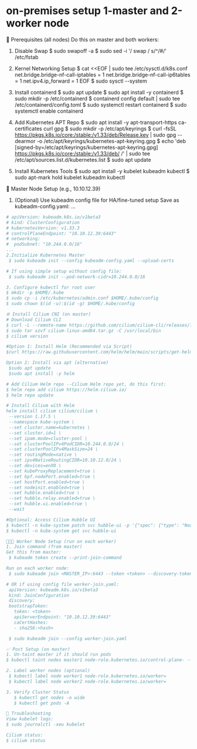 # on-premises setup 1-master and 2-worker node 

🧠 Prerequisites (all nodes)
Do this on master and both workers:

1. Disable Swap
 $ sudo swapoff -a
 $ sudo sed -i '/ swap / s/^/#/' /etc/fstab

2. Kernel Networking Setup
 $ cat <<EOF | sudo tee /etc/sysctl.d/k8s.conf
   net.bridge.bridge-nf-call-iptables  = 1
   net.bridge.bridge-nf-call-ip6tables = 1
   net.ipv4.ip_forward                 = 1
   EOF
 $ sudo sysctl --system

3. Install containerd
  $ sudo apt update
  $ sudo apt install -y containerd
  $ sudo mkdir -p /etc/containerd
  $ containerd config default | sudo tee /etc/containerd/config.toml
  $ sudo systemctl restart containerd
  $ sudo systemctl enable containerd

4. Add Kubernetes APT Repo
  $ sudo apt install -y apt-transport-https ca-certificates curl gpg
  $ sudo mkdir -p /etc/apt/keyrings
  $ curl -fsSL https://pkgs.k8s.io/core:/stable:/v1.33/deb/Release.key | sudo gpg --dearmor -o /etc/apt/keyrings/kubernetes-apt-keyring.gpg
  $ echo 'deb [signed-by=/etc/apt/keyrings/kubernetes-apt-keyring.gpg] https://pkgs.k8s.io/core:/stable:/v1.33/deb/ /' | sudo tee /etc/apt/sources.list.d/kubernetes.list
  $ sudo apt update

5. Install Kubernetes Tools
  $ sudo apt install -y kubelet kubeadm kubectl
  $ sudo apt-mark hold kubelet kubeadm kubectl

🚀 Master Node Setup (e.g., 10.10.12.39)
1. (Optional) Use kubeadm config file for HA/fine-tuned setup
Save as kubeadm-config.yaml:
...
 ```yaml
 # apiVersion: kubeadm.k8s.io/v1beta3
 # kind: ClusterConfiguration
 # kubernetesVersion: v1.33.3
 # controlPlaneEndpoint: "10.10.12.39:6443"
 # networking:
 #  podSubnet: "10.244.0.0/16"
...
2.Initialize Kubernetes Master
  $ sudo kubeadm init --config kubeadm-config.yaml --upload-certs

# If using simple setup without config file:
  $ sudo kubeadm init --pod-network-cidr=10.244.0.0/16

3. Configure kubectl for root user
 $ mkdir -p $HOME/.kube
 $ sudo cp -i /etc/kubernetes/admin.conf $HOME/.kube/config
 $ sudo chown $(id -u):$(id -g) $HOME/.kube/config

🌐 Install Cilium CNI (on master)
 # Download Cilium CLI
$ curl -L --remote-name https://github.com/cilium/cilium-cli/releases/latest/download/cilium-linux-amd64.tar.gz
$ sudo tar xzvf cilium-linux-amd64.tar.gz -C /usr/local/bin
$ cilium version

#Option 1: Install Helm (Recommended via Script)
 $curl https://raw.githubusercontent.com/helm/helm/main/scripts/get-helm-3 | bash

Option 2: Install via apt (alternative)
  $sudo apt update
  $sudo apt install -y helm

# Add Cilium Helm repo --Cilium Helm repo yet, do this first:
 $ helm repo add cilium https://helm.cilium.io/
 $ helm repo update

# Install Cilium with Helm
helm install cilium cilium/cilium \
  --version 1.17.5 \
  --namespace kube-system \
  --set cluster.name=kubernetes \
  --set cluster.id=1 \
  --set ipam.mode=cluster-pool \
  --set clusterPoolIPv4PodCIDR=10.244.0.0/24 \
  --set clusterPoolIPv4MaskSize=24 \
  --set routingMode=native \
  --set ipv4NativeRoutingCIDR=10.10.12.0/24 \
  --set devices=enX0 \
  --set kubeProxyReplacement=true \
  --set bpf.nodePort.enabled=true \
  --set hostPort.enabled=true \
  --set nodeinit.enabled=true \
  --set hubble.enabled=true \
  --set hubble.relay.enabled=true \
  --set hubble.ui.enabled=true \
  --wait

#Optional: Access Cilium Hubble UI
 $ kubectl -n kube-system patch svc hubble-ui -p '{"spec": {"type": "NodePort"}}'
 $ kubectl -n kube-system get svc hubble-ui

🧑‍🤝‍🧑 Worker Node Setup (run on each worker)
1. Join command (from master)
 Get this from master:
  $ kubeadm token create --print-join-command

 Run on each worker node:
  $ sudo kubeadm join <MASTER_IP>:6443 --token <token> --discovery-token-ca-cert-hash sha256:<hash>

# OR if using config file worker-join.yaml:
  apiVersion: kubeadm.k8s.io/v1beta3
  kind: JoinConfiguration
  discovery:
  bootstrapToken:
    token: <token>
    apiServerEndpoint: "10.10.12.39:6443"
    caCertHashes:
    - sha256:<hash>

  $ sudo kubeadm join --config worker-join.yaml

✅ Post Setup (on master)
1. Un-taint master if it should run pods
 $ kubectl taint nodes master1 node-role.kubernetes.io/control-plane- --overwrite

2. Label worker nodes (optional)
  $ kubectl label node worker1 node-role.kubernetes.io/worker=
  $ kubectl label node worker2 node-role.kubernetes.io/worker=

3. Verify Cluster Status
    $ kubectl get nodes -o wide
    $ kubectl get pods -A

🧪 Troubleshooting
View kubelet logs:
 $ sudo journalctl -xeu kubelet

Cilium status:
 $ cilium status

